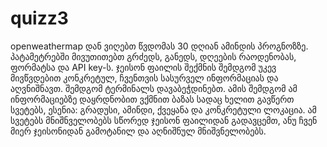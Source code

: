 # quizz3
openweathermap დან ვიღებთ წვდომას 30 დღიან ამინდის პროგნოზზე. პატამეტრებში მივუთითებთ გრძედს, განედს, დღეების რაოდენობას, ფორმატსა და API key-ს. ჯეისონ ფაილის შექმნის შემდგომ უკევ მივწვდებით კონკრეტულ, ჩვენთვის სასურველ ინფორმაციას და აღვნიშნავთ. შემდგომ ტერმინალს დავაბეჭდინებთ. ამის შემდგომ ამ ინფორმაციებზე დაყრდნობით ვქმნით ბაზას სადაც ხელით გავწერთ სვეტებს, ესენია: გრადუსი, ამინდი, ქვეყანა და კონკრეტული ლოკაცია. ამ სვეტებს მნიშნველობებს სწორედ ჯეისონ ფაილიდან გადავცემთ, ანუ ჩვენ მიერ ჯეისონიდან გამოტანილ და აღნიშნულ მნიშვნელობებს. 
